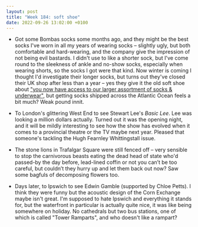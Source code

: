```yaml
---
layout: post
title: "Week 184: soft shoe"
date: 2022-09-26 13:02:00 +0100
---
```


- Got some <span class="caps">Bombas</span> socks some months ago, and they might be the best socks I've worn in all my years of wearing socks – slightly ugly, but both comfortable and hard-wearing, and the company give the impression of not being evil bastards. I didn't use to like a shorter sock, but I've come round to the sleekness of ankle and no-show socks, especially when wearing shorts, so the socks I got were that kind. Now winter is coming I thought I'd investigate their longer socks, but turns out they've closed their UK shop after less than a year – yes they give it the old soft shoe about ["you now have access to our larger assortment of socks & underwear"](https://twitter.com/BOMBAS/status/1557389367118909441), but getting socks shipped across the Atlantic Ocean feels a bit much? Weak pound innit.

- To London's glittering West End to see Stewart Lee's <cite>Basic Lee</cite>. Lee was looking a million dollars actually. Turned out it was the opening night, and it will be mildly interesting to see how the show has evolved when it comes to a provincial theatre or the TV maybe next year. Pleased that someone's tackling the Hugh Fearnley Whittingstall issue.

- The stone lions in Trafalgar Square were still fenced off – very sensible to stop the carnivorous beasts eating the dead head of state who'd passed-by the day before, lead-lined coffin or not you can’t be too careful, but couldn’t they hurry up and let them back out now? Saw some bagfuls of decomposing flowers too.

- Days later, to Ipswich to see Edwin Gamble (supported by Chloe Petts). I think they were funny but the acoustic design of the Corn Exchange maybe isn't great. I'm supposed to hate Ipswich and everything it stands for, but the waterfront in particular is actually quite nice, it was like being somewhere on holiday. No cathedrals but two bus stations, one of which is called "Tower Ramparts", and who doesn't like a rampart? 
